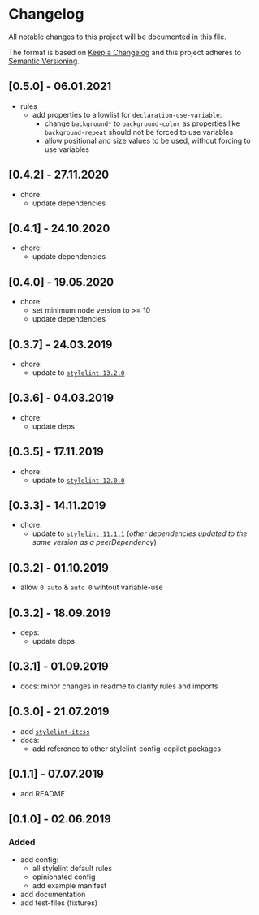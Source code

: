 # Changelog
All notable changes to this project will be documented in this file.

The format is based on [Keep a Changelog](http://keepachangelog.com/en/1.0.0/)
and this project adheres to [Semantic Versioning](http://semver.org/spec/v2.0.0.html).

## [0.5.0] - 06.01.2021
- rules
  - add properties to allowlist for `declaration-use-variable`:
    - change `background*` to `background-color` as properties like `background-repeat` should not be forced to use variables        
    - allow positional and size values to be used, without forcing to use variables

## [0.4.2] - 27.11.2020
- chore:
  - update dependencies

## [0.4.1] - 24.10.2020
- chore:
  - update dependencies

## [0.4.0] - 19.05.2020
- chore:
  - set minimum node version to >= 10
  - update dependencies

## [0.3.7] - 24.03.2019
- chore:
  - update to [`stylelint 13.2.0`](https://github.com/stylelint/stylelint/blob/master/CHANGELOG.md#1320)
  
## [0.3.6] - 04.03.2019
- chore:
  - update deps

## [0.3.5] - 17.11.2019
- chore:
  - update to [`stylelint 12.0.0`](https://github.com/stylelint/stylelint/blob/master/CHANGELOG.md#1200)

## [0.3.3] - 14.11.2019
- chore:
  - update to [`stylelint 11.1.1`](https://github.com/stylelint/stylelint/blob/master/CHANGELOG.md#1111) (_other dependencies updated to the same version as a peerDependency_)

## [0.3.2] - 01.10.2019
- allow `0 auto` & `auto 0` wihtout variable-use

## [0.3.2] - 18.09.2019
- deps:
  - update deps

## [0.3.1] - 01.09.2019
- docs: minor changes in readme to clarify rules and imports


## [0.3.0] - 21.07.2019
- add [`stylelint-itcss`](https://github.com/KamiKillertO/stylelint-itcss)
- docs: 
  - add reference to other stylelint-config-copilot packages

## [0.1.1] - 07.07.2019
- add README

## [0.1.0] - 02.06.2019

### Added
- add config:
  - all stylelint default rules
  - opinionated config
  - add example manifest
- add documentation
- add test-files (fixtures)
